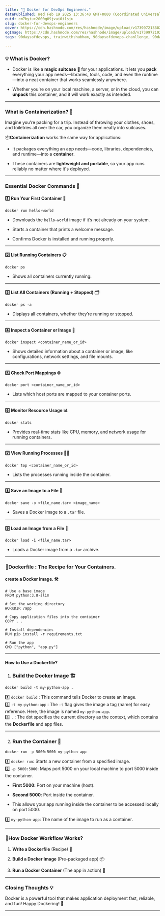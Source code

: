 ```yaml
---
title: "🐳 Docker for DevOps Engineers."
datePublished: Wed Feb 19 2025 13:36:40 GMT+0000 (Coordinated Universal Time)
cuid: cm7byiuc2000g09jvai0i1sju
slug: docker-for-devops-engineers
cover: https://cdn.hashnode.com/res/hashnode/image/upload/v1739972133020/67d4830d-db67-4bca-8858-acbad34d4248.jpeg
ogImage: https://cdn.hashnode.com/res/hashnode/image/upload/v1739972192389/b244435f-cf48-4b48-a659-56daf091bc45.jpeg
tags: 90daysofdevops, trainwithshubham, 90daysofdevops-chanllenge, 90daysofdevopschallenge

---
```


### 💡 What is Docker?

* Docker is like a **magic suitcase** 🧳 for your applications. It lets you **pack** everything your app needs—libraries, tools, code, and even the runtime—into a neat container that works seamlessly anywhere.
    
* Whether you're on your local machine, a server, or in the cloud, you can **unpack** this container, and it will work exactly as intended.
    

---

### **What is Containerization?** 🧳

Imagine you're packing for a trip. Instead of throwing your clothes, shoes, and toiletries all over the car, you organize them neatly into suitcases.

📦**Containerization** works the same way for applications:

* It packages everything an app needs—code, libraries, dependencies, and runtime—into a **container**.
    
* These containers are **lightweight and portable**, so your app runs reliably no matter where it's deployed.
    

---

### **Essential Docker Commands 🐧**

#### 1️⃣ **Run Your First Container** 🐣

```plaintext
docker run hello-world
```

* Downloads the `hello-world` image if it’s not already on your system.
    
* Starts a container that prints a welcome message.
    
* Confirms Docker is installed and running properly.
    

---

#### 2️⃣ **List Running Containers** 📋

```plaintext
docker ps
```

* Shows all containers currently running.
    

---

#### 3️⃣ **List All Containers (Running + Stopped)** 🗂️

```plaintext
docker ps -a
```

* Displays all containers, whether they’re running or stopped.
    

---

#### 4️⃣ **Inspect a Container or Image** 🔎

```plaintext
docker inspect <container_name_or_id>
```

* Shows detailed information about a container or image, like configurations, network settings, and file mounts.
    

---

#### 5️⃣ **Check Port Mappings** 🌐

```plaintext
docker port <container_name_or_id>
```

* Lists which host ports are mapped to your container ports.
    

---

#### 6️⃣ **Monitor Resource Usage** 📊

```plaintext
docker stats
```

* Provides real-time stats like CPU, memory, and network usage for running containers.
    

---

#### 7️⃣ **View Running Processes** 🧑‍🍳

```plaintext
docker top <container_name_or_id>
```

* Lists the processes running inside the container.
    

---

#### 8️⃣ **Save an Image to a File** 💾

```plaintext
docker save -o <file_name.tar> <image_name>
```

* Saves a Docker image to a `.tar` file.
    

---

#### 9️⃣ **Load an Image from a File** 📂

```plaintext
docker load -i <file_name.tar>
```

* Loads a Docker image from a `.tar` archive.
    

---

### **📝Dockerfile : The Recipe for Your Containers.**

#### create a Docker image. 🛠️

```plaintext
# Use a base image
FROM python:3.8-slim

# Set the working directory
WORKDIR /app

# Copy application files into the container
COPY . .

# Install dependencies
RUN pip install -r requirements.txt

# Run the app
CMD ["python", "app.py"]
```

---

#### **How to Use a Dockerfile?**

1. ### **Build the Docker Image 🏗️**
    

```plaintext
docker build -t my-python-app .
```

  
1️⃣ `docker build` : This command tells Docker to create an image.  
2️⃣ `-t my-python-app` : The `-t` flag gives the image a tag (name) for easy reference. Here, the image is named `my-python-app`.  
3️⃣ `.` : The dot specifies the current directory as the context, which contains the **Dockerfile** and app files.

---

2. ### Run the Container **🚀**
    

```plaintext
docker run -p 5000:5000 my-python-app
```

  
1️⃣ `docker run`: Starts a new container from a specified image.  
2️⃣ `-p 5000:5000`: Maps port 5000 on your local machine to port 5000 inside the container.

* **First 5000**: Port on your machine (host).
    
* **Second 5000**: Port inside the container.
    
* This allows your app running inside the container to be accessed locally on port 5000.
    

3️⃣ `my-python-app`: The name of the image to run as a container.

---

### 📜**How Docker Workflow Works?**

1. **Write a Dockerfile** (Recipe) 📝
    
2. **Build a Docker Image** (Pre-packaged app) 📦
    
3. **Run a Docker Container** (The app in action) 🚢
    

---

### **Closing Thoughts** 💡

Docker is a powerful tool that makes application deployment fast, reliable, and fun! Happy Dockering! 🐳

---
